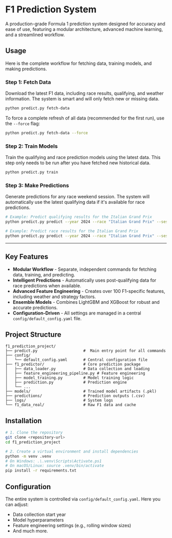 # F1 Prediction System

A production-grade Formula 1 prediction system designed for accuracy and ease of use, featuring a modular architecture, advanced machine learning, and a streamlined workflow.

## Usage

Here is the complete workflow for fetching data, training models, and making predictions.

### Step 1: Fetch Data

Download the latest F1 data, including race results, qualifying, and weather information. The system is smart and will only fetch new or missing data.

```bash
python predict.py fetch-data
```
To force a complete refresh of all data (recommended for the first run), use the `--force` flag:
```bash
python predict.py fetch-data --force
```

### Step 2: Train Models

Train the qualifying and race prediction models using the latest data. This step only needs to be run after you have fetched new historical data.

```bash
python predict.py train
```

### Step 3: Make Predictions

Generate predictions for any race weekend session. The system will automatically use the latest qualifying data if it's available for race predictions.

```bash
# Example: Predict qualifying results for the Italian Grand Prix
python predict.py predict --year 2024 --race "Italian Grand Prix" --session qualifying

# Example: Predict race results for the Italian Grand Prix
python predict.py predict --year 2024 --race "Italian Grand Prix" --session race
```

---

## Key Features

- **Modular Workflow** - Separate, independent commands for fetching data, training, and predicting.
- **Intelligent Predictions** - Automatically uses post-qualifying data for race predictions when available.
- **Advanced Feature Engineering** - Creates over 100 F1-specific features, including weather and strategy factors.
- **Ensemble Models** - Combines LightGBM and XGBoost for robust and accurate predictions.
- **Configuration-Driven** - All settings are managed in a central `config/default_config.yaml` file.

## Project Structure

```
f1_prediction_project/
├── predict.py                    #  Main entry point for all commands
├── config/
│   └── default_config.yaml       # Central configuration file
├── f1_predictor/                 # Core prediction package
│   ├── data_loader.py            # Data collection and loading
│   ├── feature_engineering_pipeline.py # Feature engineering
│   ├── model_training.py         # Model training logic
│   ├── prediction.py             # Prediction engine
│   └── ...
├── models/                       # Trained model artifacts (.pkl)
├── predictions/                  # Prediction outputs (.csv)
├── logs/                         # System logs
└── f1_data_real/                 # Raw F1 data and cache
```

## Installation

```bash
# 1. Clone the repository
git clone <repository-url>
cd f1_prediction_project

# 2. Create a virtual environment and install dependencies
python -m venv .venv
# On Windows: .\.venv\Scripts\Activate.ps1
# On macOS/Linux: source .venv/bin/activate
pip install -r requirements.txt
```

## Configuration

The entire system is controlled via `config/default_config.yaml`. Here you can adjust:
- Data collection start year
- Model hyperparameters
- Feature engineering settings (e.g., rolling window sizes)
- And much more. 